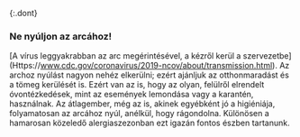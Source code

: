 {:.dont} 
 ### Ne nyúljon az arcához!

 [A vírus leggyakrabban az arc megérintésével, a kézről kerül a szervezetbe] (Https://www.cdc.gov/coronavirus/2019-ncov/about/transmission.html). Az archoz nyúlást nagyon nehéz elkerülni; ezért ajánljuk az otthonmaradást és a tömeg kerülését is. Ezért van az is, hogy az olyan, felülről elrendelt óvontézkedések, mint az események lemondása vagy a karantén, használnak. Az átlagember, még az is, akinek egyébként jó a higiéniája, folyamatosan az arcához nyúl, anélkül, hogy rágondolna. Különösen a hamarosan közeledő alergiaszezonban ezt igazán fontos észben tartanunk.
